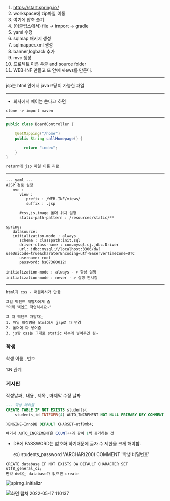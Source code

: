 1. https://start.spring.io/
2. workspace에 zip파일 이동
3. 여기에 압축 풀기
4. (이클립스에서) file -> import -> gradle
5. yaml 수정
6. sqlmap 패키지 생성
7. sqlmapper.xml 생성
8. banner,logback 추가
9. mvc 생성
10. 프로젝트 이름 우클 and source folder
11. WEB-INF 만들고 또 안에 views를 만든다.
---

jsp는 html 안에서 java코딩이 가능한 파일

---
- 회사에서 메이븐 쓴다고 하면
```
clone -> import maven
```
---
```java
public class BoardController {
	
	@GetMapping("/home")
	public String callHomepage() {
		
		return "index";
	}
}

return에 jsp 파일 이름 리턴
```
---
```jsp
--- yaml ---
#JSP 경로 설정
   mvc : 
      view :
         prefix : /WEB-INF/views/
         suffix : .jsp
         
      #css,js,image 폴더 위치 설정
      static-path-pattern : /resources/static/**
```
```
spring:
   datasource:
   initialization-mode : always
      schema : classpath:init.sql
      driver-class-name : com.mysql.cj.jdbc.Driver
      url: jdbc:mysql://localhost:3306/dw?useUnicode=true&charaterEncoding=utf-8&serverTimezone=UTC
      username: root
      password: bs07360012!

initialization-mode : always - > 항상 실행
initialization-mode : never - > 실행 안시킴
```
---

```
html과 css - 퍼블리셔가 만듦

그걸 백엔드 개발자에게 줌
"이제 백엔드 작업하세요~"

그 때 백엔드 개발자는
1. 파일 확장명을 html에서 jsp로 다 변경
2. 폴더에 다 넣어줌
3. js랑 css는 그대로 static 내부에 넣어주면 됨~
```


### 학생
학생 이름 , 번호 

 1:N 관계

### 게시판
작성날짜 , 내용  , 제목 , 마지막 수정 날짜 


```SQL
--- 학생 테이블
CREATE TABLE IF NOT EXISTS students(
	students_id INTEGER(4) AUTO_INCREMENT NOT NULL PRIMARY KEY COMMENT '학생 아이디',
	
)ENGINE=InnoDB DEFAULT CHARSET=utf8mb4;

여기서 AUTO_INCREMENT은 COUNT++과 같이 1씩 증가하는 것
```

- DB에 PASSWORD는 암호화 하기때문에 글자 수 제한을 크게 해야함.
  
    ex) students_password VARCHAR(200) COMMENT '학생 비밀번호'

```
CREATE database IF NOT EXISTS DW DEFAULT CHARACTER SET utf8_general_ci;
만약 dw라는 database가 없으면 create
```

![spirng_initializr](https://user-images.githubusercontent.com/97263974/168750387-fbe0cd2a-1735-4d65-8dad-b7d42b4f9d14.png)

![화면 캡처 2022-05-17 110137](https://user-images.githubusercontent.com/97263974/168750465-c529c24d-aabe-4737-8114-2c8c3d7cc212.png)
